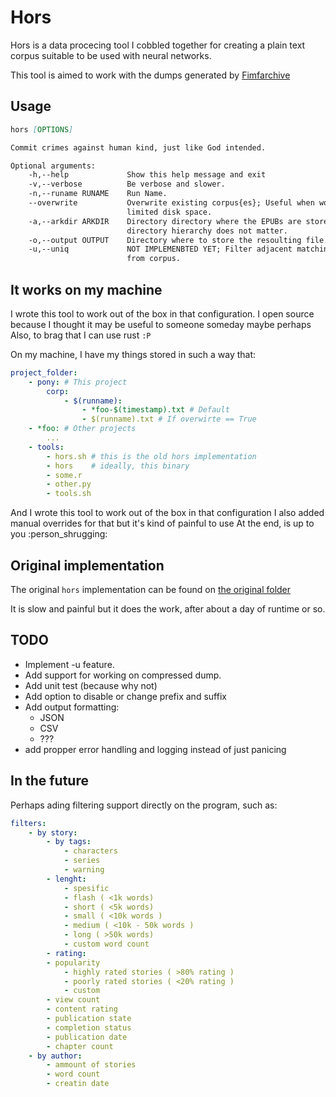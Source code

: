 # Hors

Hors is a data procecing tool I cobbled together for creating a plain text corpus suitable to be used with neural networks.

This tool is aimed to work with the dumps generated by [Fimfarchive](https:/github.com/JockeTF/fimfarchive)

## Usage

```Markdown
hors [OPTIONS]

Commit crimes against human kind, just like God intended.

Optional arguments:
    -h,--help             Show this help message and exit
    -v,--verbose          Be verbose and slower.
    -n,--runame RUNAME    Run Name.
    --overwrite           Overwrite existing corpus{es}; Useful when working with
                          limited disk space.
    -a,--arkdir ARKDIR    Directory directory where the EPUBs are stored,
                          directory hierarchy does not matter.
    -o,--output OUTPUT    Directory where to store the resoulting file.
    -u,--uniq             NOT IMPLEMENBTED YET; Filter adjacent matching lines
                          from corpus.
```

## It works on my machine

I wrote this tool to work out of the box in that configuration.
I open source because I thought it may be useful to someone someday maybe perhaps
Also, to brag that I can use rust `:P`

On my machine, I have my things stored in such a way that:

```YAML
project_folder:
    - pony: # This project
        corp:
            - $(runname):
                - *foo-$(timestamp).txt # Default
                - $(runname).txt # If overwirte == True
    - *foo: # Other projects
        ...
    - tools:
        - hors.sh # this is the old hors implementation
        - hors    # ideally, this binary
        - some.r
        - other.py
        - tools.sh
```

And I wrote this tool to work out of the box in that configuration
I also added manual overrides for that but it's kind of painful to use
At the end, is up to you :person_shrugging:

## Original implementation

The original `hors` implementation can be found on [the original folder](original/hors.sh)

It is slow and painful but it does the work, after about a day of runtime or so.

## TODO

- Implement -u feature.
- Add support for working on compressed dump.
- Add unit test (because why not)
- Add option to disable or change prefix and suffix
- Add output formatting:
  - JSON
  - CSV
  - ???
- add propper error handling and logging instead of just panicing

## In the future

Perhaps ading filtering support directly on the program, such as:

```YAML
filters:
    - by story:
        - by tags:
            - characters
            - series
            - warning
        - lenght:
            - spesific
            - flash ( <1k words)
            - short ( <5k words)
            - small ( <10k words )
            - medium ( <10k - 50k words )
            - long ( >50k words)
            - custom word count
        - rating:
        - popularity
            - highly rated stories ( >80% rating )
            - poorly rated stories ( <20% rating )
            - custom
        - view count
        - content rating
        - publication state
        - completion status
        - publication date
        - chapter count
    - by author:
        - ammount of stories
        - word count
        - creatin date
```
